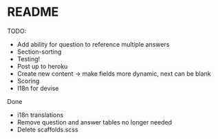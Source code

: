 # README

TODO:
* Add ability for question to reference multiple answers
* Section-sorting
* Testing!
* Post up to heroku
* Create new content -> make fields more dynamic, next can be blank
* Scoring
* I18n for devise

Done
* i18n translations
* Remove question and answer tables no longer needed
* Delete scaffolds.scss

